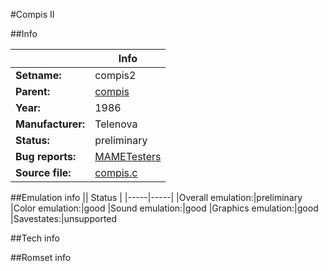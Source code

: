#Compis II

##Info

||Info|
|-----|-----|
|**Setname:**|compis2
|**Parent:**|[compis](compis.md)
|**Year:**|1986
|**Manufacturer:**|Telenova
|**Status:**|preliminary
|**Bug reports:**|[MAMETesters](http://mametesters.org/view_all_set.php?type=1&temporary=y&search=compis.c)
|**Source file:**|[compis.c](https://github.com/mamedev/mame/blob/master/src/mess/drivers/compis.c)

##Emulation info
|| Status |
|-----|-----|
|Overall emulation:|preliminary
|Color emulation:|good
|Sound emulation:|good
|Graphics emulation:|good
|Savestates:|unsupported

##Tech info

##Romset info

<!--- START OF EDITED COMMENT DO NOT TOUCH TEXT ABOVE-->
